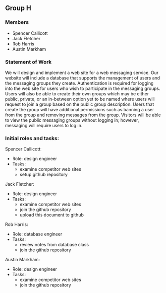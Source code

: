 ## Group H

### Members

 - Spencer Callicott
 - Jack Fletcher
 - Rob Harris
 - Austin Markham

### Statement of Work

We will design and implement a web site for a web messaging service. Our website will include a database that supports the management of users and the messaging groups they create. Authentication is required for logging into the web site for users who wish to participate in the messaging groups. Users will also be able to create their own groups which may be either public, private, or an in-between option yet to be named where users will request to join a group based on the public group description. Users that create the group will have additional permissions such as banning a user from the group and removing messages from the group. Visitors will be able to view the public messaging groups without logging in; however, messaging will require users to log in. 

### Initial roles and tasks:

Spencer Callicott:
 - Role: design engineer
 - Tasks: 
    - examine competitor web sites
    - setup github repository

Jack Fletcher:
 - Role: design engineer
 - Tasks: 
    - examine competitor web sites
    - join the github repository
    - upload this document to github

Rob Harris:
 - Role: database engineer
 - Tasks:
    - review notes from database class
    - join the github repository

Austin Markham:
 - Role: design engineer
 - Tasks: 
    - examine competitor web sites
    - join the github repository
